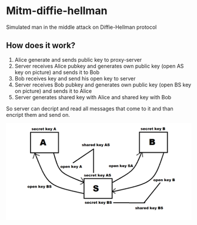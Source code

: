 # Mitm-diffie-hellman
Simulated man in the middle attack on Diffie-Hellman protocol
## How does it work?
1. Alice generate and sends public key to proxy-server
2. Server receives Alice pubkey and generates own public key (open AS key on picture) and sends it to Bob
3. Bob receives key and send his open key to server
4. Server receives Bob pubkey and generates own public key (open BS key on picture) and sends it to Alice
5. Server generates shared key with Alice and shared key with Bob

So server can decript and read all messages that come to it and than encript them and send on.

![not found](scheme_image/shceme.png "description")
